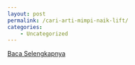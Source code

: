 ```yaml
---
layout: post
permalink: /cari-arti-mimpi-naik-lift/
categories:
    - Uncategorized
---
```


[Baca Selengkapnya](/08)